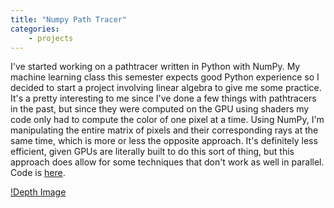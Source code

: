 ```yaml
---
title: "Numpy Path Tracer"
categories:
    - projects
---
```


I've started working on a pathtracer written in Python with NumPy. My machine learning class this semester expects good Python experience so I decided to start a project involving linear algebra to give me some practice. It's a pretty interesting to me since I've done a few things with pathtracers in the past, but since they were computed on the GPU using shaders my code only had to compute the color of one pixel at a time. Using NumPy, I'm manipulating the entire matrix of pixels and their corresponding rays at the same time, which is more or less the opposite approach. It's definitely less efficient, given GPUs are literally built to do this sort of thing, but this approach does allow for some techniques that don't work as well in parallel. Code is [here](https://github.com/benmash/numpy-pathtracer).

  
    
[!Depth Image](/assets/images/purple.png)